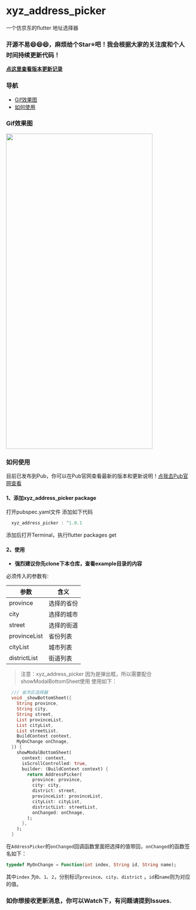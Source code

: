 # xyz_address_picker

一个仿京东的flutter 地址选择器

### 开源不易😄😄😄，麻烦给个Star⭐️吧！我会根据大家的关注度和个人时间持续更新代码！

**<u>[点这里查看版本更新记录](https://pub.dev/packages/xyz_address_picker/changelog)</u>**


### 导航
- [Gif效果图](#Gif效果图)
- [如何使用](#如何使用)


### Gif效果图

<a target="_blank" rel="noopener noreferrer" href="https://i.loli.net/2020/07/16/Y5rDLqWZUd2X3yw.gif"><img src="https://i.loli.net/2020/07/16/Y5rDLqWZUd2X3yw.gif" width="400" height="860" align="center" style="max-width:100%;"></a>

### 如何使用
目前已发布到Pub，你可以在Pub官网查看最新的版本和更新说明！[点我去Pub官网查看](https://pub.dev/packages/xyz_address_picker)
#### 1、添加xyz_address_picker package
打开pubspec.yaml文件
添加如下代码
``` dart
  xyz_address_picker : ^1.0.1
```
添加后打开Terminal，执行flutter packages get

#### 2、使用
- **强烈建议你先clone下本仓库，查看example目录的内容**

必须传入的参数有:

| 参数         | 含义       |
| ------------ | ---------- |
| province     | 选择的省份 |
| city         | 选择的城市 |
| street       | 选择的街道 |
| provinceList | 省份列表   |
| cityList     | 城市列表   |
| districtList | 街道列表   |

> 注意：xyz_address_picker 因为是弹出框，所以需要配合showModalBottomSheet使用
使用如下：
```dart
  /// 省市区选择器
  void _showBottomSheet({
    String province,
    String city,
    String street,
    List provinceList,
    List cityList,
    List streetList,
    BuildContext context,
    MyOnChange onChnage,
  }) {
    showModalBottomSheet(
      context: context,
      isScrollControlled: true,
      builder: (BuildContext context) {
        return AddressPicker(
          province: province,
          city: city,
          district: street,
          provinceList: provinceList,
          cityList: cityList,
          districtList: streetList,
          onChanged: onChnage,
        );
      },
    );
  }
```
在`AddressPicker`的`onChanged`回调函数里面把选择的值带回，`onChanged`的函数签名如下：
```dart
typedef MyOnChange = Function(int index, String id, String name);
```
其中`index` 为`0`、`1`、`2`，分别标识`province`、`city`、`district` ，`id`和`name`则为对应的值。


### 如你想接收更新消息，你可以Watch下，有问题请提到Issues.
